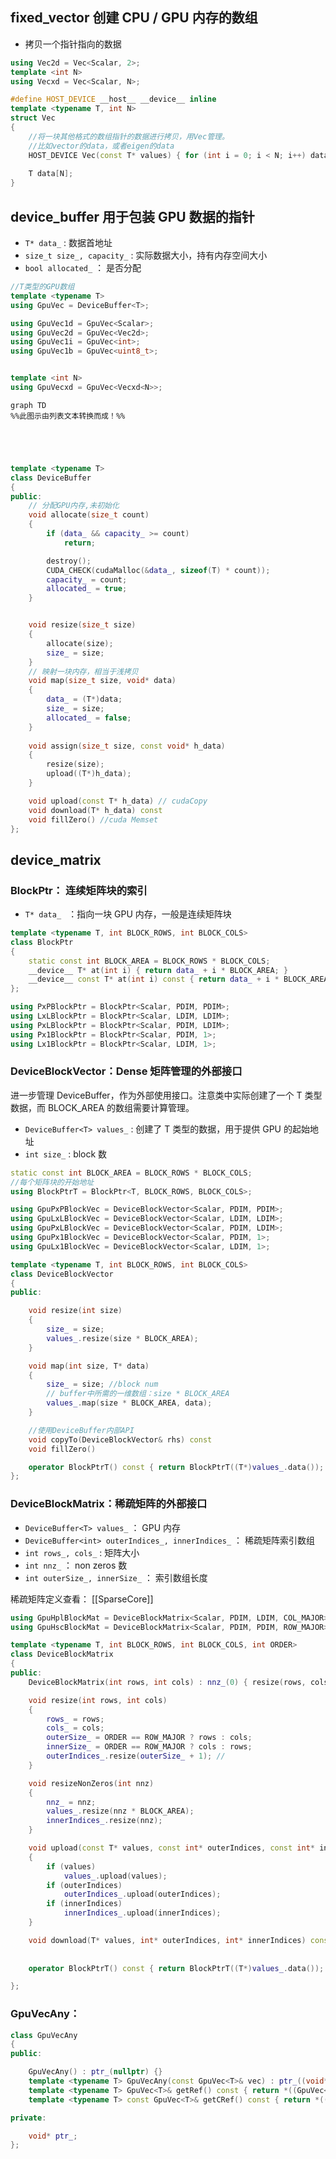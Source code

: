 

##  fixed_vector 创建 CPU / GPU 内存的数组

- 拷贝一个指针指向的数据

```cpp
using Vec2d = Vec<Scalar, 2>;
template <int N>
using Vecxd = Vec<Scalar, N>;
```

```c++
#define HOST_DEVICE __host__ __device__ inline
template <typename T, int N>
struct Vec
{
	//将一块其他格式的数组指针的数据进行拷贝，用Vec管理。
	//比如vector的data，或者eigen的data
    HOST_DEVICE Vec(const T* values) { for (int i = 0; i < N; i++) data[i] = values[i]; }
    
    T data[N];
}
```


##  device_buffer 用于包装 GPU 数据的指针

- `T* data_` :  数据首地址
- `size_t size_, capacity_` : 实际数据大小，持有内存空间大小
- `bool allocated_` ： 是否分配

```cpp
//T类型的GPU数组
template <typename T>
using GpuVec = DeviceBuffer<T>;

using GpuVec1d = GpuVec<Scalar>;
using GpuVec2d = GpuVec<Vec2d>;
using GpuVec1i = GpuVec<int>;
using GpuVec1b = GpuVec<uint8_t>;


template <int N>
using GpuVecxd = GpuVec<Vecxd<N>>;
```
```mermaid
graph TD
%%此图示由列表文本转换而成！%%





```
```c++
template <typename T>
class DeviceBuffer
{
public:
	// 分配GPU内存,未初始化
	void allocate(size_t count)
	{
		if (data_ && capacity_ >= count)
			return;

		destroy();
		CUDA_CHECK(cudaMalloc(&data_, sizeof(T) * count));
		capacity_ = count;
		allocated_ = true;
	}


	void resize(size_t size)
	{
		allocate(size);
		size_ = size;
	}
	// 映射一块内存，相当于浅拷贝
	void map(size_t size, void* data)
	{
		data_ = (T*)data;
		size_ = size;
		allocated_ = false;
	}
	
	void assign(size_t size, const void* h_data)
	{
		resize(size);
		upload((T*)h_data);
	}

	void upload(const T* h_data) // cudaCopy
	void download(T* h_data) const 
	void fillZero() //cuda Memset
};

```

##  device_matrix


### BlockPtr：  连续矩阵块的索引

-  `T* data_ ` ：指向一块 GPU 内存，一般是连续矩阵块

``` c++
template <typename T, int BLOCK_ROWS, int BLOCK_COLS>
class BlockPtr
{
	static const int BLOCK_AREA = BLOCK_ROWS * BLOCK_COLS;
	__device__ T* at(int i) { return data_ + i * BLOCK_AREA; }
	__device__ const T* at(int i) const { return data_ + i * BLOCK_AREA; }
};

using PxPBlockPtr = BlockPtr<Scalar, PDIM, PDIM>;
using LxLBlockPtr = BlockPtr<Scalar, LDIM, LDIM>;
using PxLBlockPtr = BlockPtr<Scalar, PDIM, LDIM>;
using Px1BlockPtr = BlockPtr<Scalar, PDIM, 1>;
using Lx1BlockPtr = BlockPtr<Scalar, LDIM, 1>;
```


### DeviceBlockVector：Dense 矩阵管理的外部接口

进一步管理 DeviceBuffer，作为外部使用接口。注意类中实际创建了一个 T 类型数据，而 BLOCK_AREA 的数组需要计算管理。

- `DeviceBuffer<T> values_` :  创建了 T 类型的数据，用于提供 GPU 的起始地址
- `int size_` :  block 数

```c++
static const int BLOCK_AREA = BLOCK_ROWS * BLOCK_COLS;
//每个矩阵块的开始地址
using BlockPtrT = BlockPtr<T, BLOCK_ROWS, BLOCK_COLS>; 

using GpuPxPBlockVec = DeviceBlockVector<Scalar, PDIM, PDIM>;
using GpuLxLBlockVec = DeviceBlockVector<Scalar, LDIM, LDIM>;
using GpuPxLBlockVec = DeviceBlockVector<Scalar, PDIM, LDIM>;
using GpuPx1BlockVec = DeviceBlockVector<Scalar, PDIM, 1>;
using GpuLx1BlockVec = DeviceBlockVector<Scalar, LDIM, 1>;

```

```c++
template <typename T, int BLOCK_ROWS, int BLOCK_COLS>
class DeviceBlockVector
{
public:

	void resize(int size)
	{
		size_ = size;
		values_.resize(size * BLOCK_AREA);
	}

	void map(int size, T* data)
	{
		size_ = size; //block num
		// buffer中所需的一维数组：size * BLOCK_AREA
		values_.map(size * BLOCK_AREA, data);
	}

	//使用DeviceBuffer内部API
    void copyTo(DeviceBlockVector& rhs) const     
    void fillZero()

	operator BlockPtrT() const { return BlockPtrT((T*)values_.data()); }
};

```


### DeviceBlockMatrix：稀疏矩阵的外部接口


- `DeviceBuffer<T> values_` ： GPU 内存
- `DeviceBuffer<int> outerIndices_, innerIndices_` ： 稀疏矩阵索引数组
- `int rows_, cols_` : 矩阵大小
- `int nnz_` ：  non zeros 数
- `int outerSize_, innerSize_` ： 索引数组长度

稀疏矩阵定义查看： [[SparseCore]]

```c++
using GpuHplBlockMat = DeviceBlockMatrix<Scalar, PDIM, LDIM, COL_MAJOR>;
using GpuHscBlockMat = DeviceBlockMatrix<Scalar, PDIM, PDIM, ROW_MAJOR>;
```


``` c++
template <typename T, int BLOCK_ROWS, int BLOCK_COLS, int ORDER>
class DeviceBlockMatrix
{
public:
	DeviceBlockMatrix(int rows, int cols) : nnz_(0) { resize(rows, cols); }

	void resize(int rows, int cols)
	{
		rows_ = rows;
		cols_ = cols;
		outerSize_ = ORDER == ROW_MAJOR ? rows : cols;
		innerSize_ = ORDER == ROW_MAJOR ? cols : rows;
		outerIndices_.resize(outerSize_ + 1); // 
	}

	void resizeNonZeros(int nnz)
	{
		nnz_ = nnz;
		values_.resize(nnz * BLOCK_AREA);
		innerIndices_.resize(nnz);
	}

	void upload(const T* values, const int* outerIndices, const int* innerIndices)
	{
		if (values)
			values_.upload(values);
		if (outerIndices)
			outerIndices_.upload(outerIndices);
		if (innerIndices)
			innerIndices_.upload(innerIndices);
	}

	void download(T* values, int* outerIndices, int* innerIndices) const
	
 
	operator BlockPtrT() const { return BlockPtrT((T*)values_.data()); }

};
```

### GpuVecAny： 

``` c++
class GpuVecAny
{
public:

	GpuVecAny() : ptr_(nullptr) {}
	template <typename T> GpuVecAny(const GpuVec<T>& vec) : ptr_((void*)&vec) {}
	template <typename T> GpuVec<T>& getRef() const { return *((GpuVec<T>*)ptr_); }
	template <typename T> const GpuVec<T>& getCRef() const { return *((GpuVec<T>*)ptr_); }

private:

	void* ptr_;
};
```

